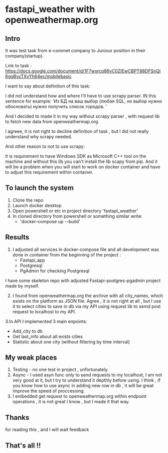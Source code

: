 # fastapi_weather with openweathermap.org

## Intro 
It was test task from e-commet company to Juniour position in their company(startup).

Link to task : https://docs.google.com/document/d/1F7wsrcq86yC0ZlEwCBPT88DFSnQj6ggBycTXyYh64ec/mobilebasic

I want to say about definition of this task: 

I did not understand how and where I'll have to use scrapy parser. IN this sentence for example: 'Из БД на ваш выбор (любая SQL, но выбор нужно обосновать) нужно получить список городов. '

And I decided to made it in my way without scrapy parser , with request lib to fetch new data from openweathermap.org.

I agreee, it is not right to decline definition of task , but I did not really understand why scrapy needed. 

And other reason to not to use scrapy: 

It is requirement to have Windows SDK as Microsoft C++ tool on the machine and without this lib you can't install the lib scapy from pip.
And it will be a problem when you will start to work on docker container and have to adjust this requirement within container.

## To launch the system
1. Clone the repo 
2. Launch docker desktop
3. Open powershell or etc in project directory 'fastapi_weather'
4. In cloned directory from powershell or something similar write:
    - 'docker-compose up --build'

## Results
1. I adjusted  all services in docker-compose file and all development was done in container from the beginning of the project :
    - Fastapi_app
    - Postgresql
    - PgAdmin for checking Postgresql
    
I have some skeleton repo with adjusted Fastapi-postgres-pgadmin project made by myself.


2. I found from openweathermap.org the archive with all city_names, which exists on the platform as JSON file. Agree , it is not right at all , 
but I use it to select cities to save in db via my API using request lib to semd post request to localhost to my API.

3.In API I implemented 3 main enpoints:
  - Add_city to db
  - Get last_info about all exists cities
  - Statistic about one city (without filtering by time interval)
## My weak places
1. Testing - no one test in project , unfortunately. 
2. Async - I used asyn func only to send requests to my localhost, I am not very good at it, but I try to understand it depthly before using.
I think , if you know how to use async in adding new row in db , it will be great improve the speed of proccessing.
3. I embedded get request to openweathermap.org within endpoint operations , it is not great I know , but I made it that way.


## Thanks 

for reading this , and I will wait feedback


That's all !!
----
     
